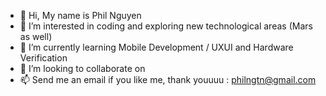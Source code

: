- 👋 Hi, My name is Phil Nguyen
- 👀 I’m interested in coding and exploring new technological areas (Mars as well) 
- 🌱 I’m currently learning Mobile Development / UXUI and Hardware Verification
- 💞️ I’m looking to collaborate on 
- 📫 Send me an email if you like me, thank youuuu : philngtn@gmail.com

<!---
Philngtn/Philngtn is a ✨ special ✨ repository because its `README.md` (this file) appears on your GitHub profile.
You can click the Preview link to take a look at your changes.
--->
